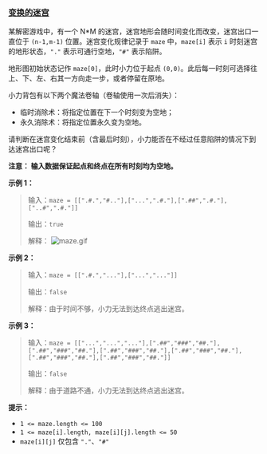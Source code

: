 ### [变换的迷宫](https://leetcode-cn.com/problems/Db3wC1)

某解密游戏中，有一个 N\*M 的迷宫，迷宫地形会随时间变化而改变，迷宫出口一直位于 `(n-1,m-1)` 位置。迷宫变化规律记录于 `maze` 中，`maze[i]` 表示 `i` 时刻迷宫的地形状态，`"."` 表示可通行空地，`"#"` 表示陷阱。

地形图初始状态记作 `maze[0]`，此时小力位于起点 `(0,0)`。此后每一时刻可选择往上、下、左、右其一方向走一步，或者停留在原地。

小力背包有以下两个魔法卷轴（卷轴使用一次后消失）：
+ 临时消除术：将指定位置在下一个时刻变为空地；
+ 永久消除术：将指定位置永久变为空地。

请判断在迷宫变化结束前（含最后时刻），小力能否在不经过任意陷阱的情况下到达迷宫出口呢？

**注意： 输入数据保证起点和终点在所有时刻均为空地。**

**示例 1：**
>输入：`maze = [[".#.","#.."],["...",".#."],[".##",".#."],["..#",".#."]]`
>
>输出：`true`
>
>解释：
![maze.gif](https://pic.leetcode-cn.com/1615892239-SCIjyf-maze.gif)


**示例 2：**
>输入：`maze = [[".#.","..."],["...","..."]]`
>
>输出：`false`
>
>解释：由于时间不够，小力无法到达终点逃出迷宫。

**示例 3：**
>输入：`maze = [["...","...","..."],[".##","###","##."],[".##","###","##."],[".##","###","##."],[".##","###","##."],[".##","###","##."],[".##","###","##."]]`
>
>输出：`false`
>
>解释：由于道路不通，小力无法到达终点逃出迷宫。

**提示：**
- `1 <= maze.length <= 100`
- `1 <= maze[i].length, maze[i][j].length <= 50`
- `maze[i][j]` 仅包含 `"."`、`"#"`